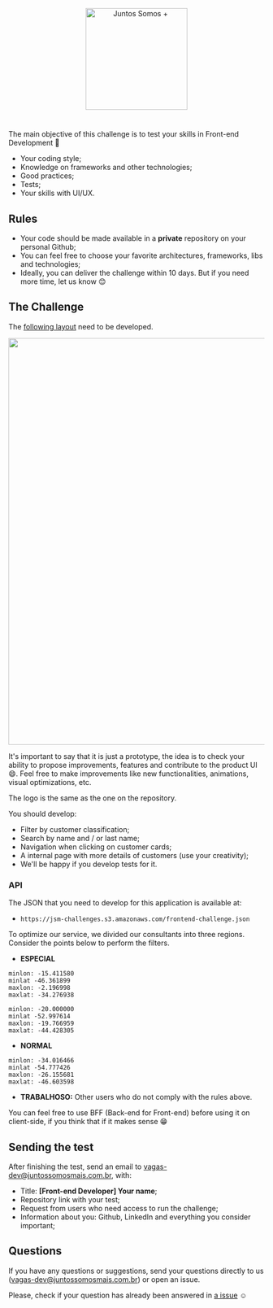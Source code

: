 <p align="center">
  <img src="logo.svg" width="200" alt="Juntos Somos +">
</p>

# <frontend-developer />

The main objective of this challenge is to test your skills in Front-end Development 🥳

- Your coding style;
- Knowledge on frameworks and other technologies;
- Good practices;
- Tests;
- Your skills with UI/UX.

## Rules

- Your code should be made available in a **private** repository on your personal Github;
- You can feel free to choose your favorite architectures, frameworks, libs and technologies;
- Ideally, you can deliver the challenge within 10 days. But if you need more time, let us know 😊

## The Challenge

The [following layout](layout.jpg) need to be developed.

<img src="layout.jpg" width="800">

It's important to say that it is just a prototype, the idea is to check your ability to propose improvements, features and contribute to the product UI 😄. Feel free to make improvements like new functionalities, animations, visual optimizations, etc.

The logo is the same as the one on the repository.

You should develop:

- Filter by customer classification;
- Search by name and / or last name;
- Navigation when clicking on customer cards;
- A internal page with more details of customers (use your creativity);
- We'll be happy if you develop tests for it.

### API

The JSON that you need to develop for this application is available at:

- `https://jsm-challenges.s3.amazonaws.com/frontend-challenge.json`

To optimize our service, we divided our consultants into three regions. Consider the points below to perform the filters.

- **ESPECIAL**

```
minlon: -15.411580
minlat -46.361899
maxlon: -2.196998
maxlat: -34.276938
```

```
minlon: -20.000000
minlat -52.997614
maxlon: -19.766959
maxlat: -44.428305
```

- **NORMAL**

```
minlon: -34.016466
minlat -54.777426
maxlon: -26.155681
maxlat: -46.603598
```

- **TRABALHOSO:** Other users who do not comply with the rules above.

You can feel free to use BFF (Back-end for Front-end) before using it on client-side, if you think that if it makes sense 😁

## Sending the test

After finishing the test, send an email to vagas-dev@juntossomosmais.com.br, with:

- Title: **[Front-end Developer] Your name**;
- Repository link with your test;
- Request from users who need access to run the challenge;
- Information about you: Github, LinkedIn and everything you consider important;

## Questions

If you have any questions or suggestions, send your questions directly to us (vagas-dev@juntossomosmais.com.br) or open an issue.

Please, check if your question has already been answered in [a issue](https://github.com/juntossomosmais/frontend-challenge/issues?q=) :relaxed:
